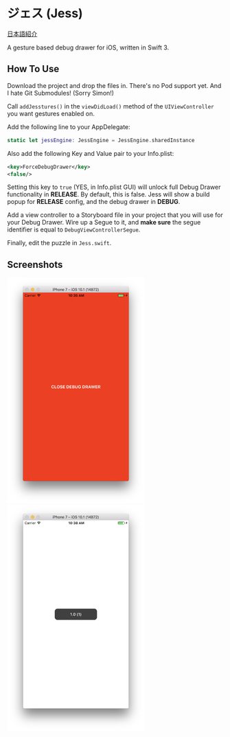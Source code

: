 # ジェス (Jess)
[日本語紹介](./読んでみて下さい.md)

A gesture based debug drawer for iOS, written in Swift 3.

## How To Use
Download the project and drop the files in. There's no Pod support yet. And I hate Git Submodules! (Sorry Simon!)

Call `addJesstures()` in the `viewDidLoad()` method of the `UIViewController` you want gestures enabled on.

Add the following line to your AppDelegate:

```swift
static let jessEngine: JessEngine = JessEngine.sharedInstance
```

Also add the following Key and Value pair to your Info.plist:

```xml
<key>ForceDebugDrawer</key>
<false/>
```
Setting this key to `true` (YES, in Info.plist GUI) will unlock full Debug Drawer functionality in **RELEASE**. By default, this is false. Jess will show a build popup for **RELEASE** config, and the debug drawer in **DEBUG**.

Add a view controller to a Storyboard file in your project that you will use for your Debug Drawer. Wire up a Segue to it, and **make sure** the segue identifier is equal to `DebugViewControllerSegue`.

Finally, edit the puzzle in `Jess.swift`.

## Screenshots

<img src="https://github.com/jtribe/jess/raw/master/Screenshots/Drawer.png" width="320"/>
<img src="https://github.com/jtribe/jess/raw/master/Screenshots/Popup.png" width="320"/>
